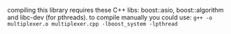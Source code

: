 compiling this library requires these C++ libs: boost::asio, boost::algorithm and libc-dev (for pthreads). to compile manually you could use: `g++ -o multiplexer.o multiplexer.cpp -lboost_system -lpthread`